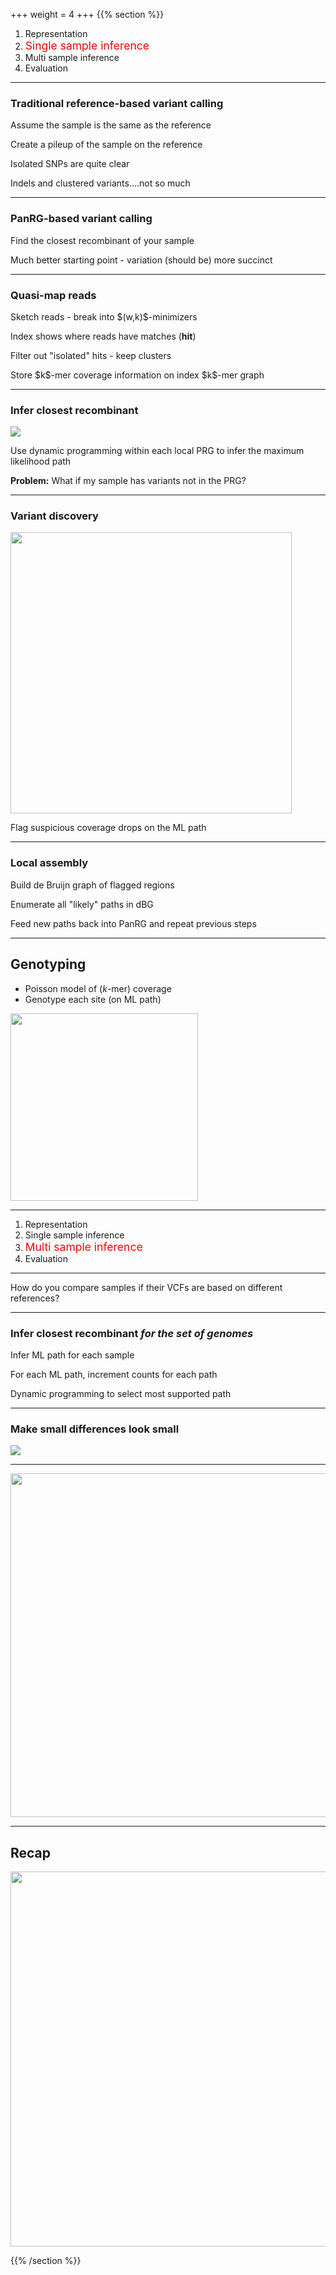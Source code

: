 +++
weight = 4
+++
{{% section %}}


1. Representation
2. <span style="color: red;font-size: 1.25em;">Single sample inference</span>
3. Multi sample inference
4. Evaluation

---

### Traditional reference-based variant calling

<p class="fragment fade-in-then-semi-out">Assume the sample is the same as the reference</p>
<p class="fragment fade-in-then-semi-out">Create a pileup of the sample on the reference</p>
<p class="fragment fade-in-then-semi-out">Isolated SNPs are quite clear</p>
<p class="fragment fade-in">Indels and clustered variants....not so much</p>

---

### PanRG-based variant calling

<p class="fragment fade-in-then-semi-out">Find the closest recombinant of your sample</p>
<p class="fragment fade-in">Much better starting point - variation (should be) more succinct</p>

---

### Quasi-map reads

<p class="fragment fade-in">Sketch reads - break into $(w,k)$-minimizers</p>
<p class="fragment fade-in">Index shows where reads have matches (<b>hit</b>)</p>
<p class="fragment fade-in">Filter out "isolated" hits - keep clusters</p>
<p class="fragment fade-in">Store $k$-mer coverage information on index $k$-mer graph</p>

---

### Infer closest recombinant

<img src="images/recombinant.png" style="border: none;">

Use dynamic programming within each local PRG to infer the maximum likelihood path

<p class="fragment fade-up"><b>Problem:</b> What if my sample has variants not in the PRG?</p>

---

### Variant discovery

<img src="images/find-candidate.png" style="border: none;" height="450">

Flag suspicious coverage drops on the ML path

---

### Local assembly

<p class="fragment fade-in">Build de Bruijn graph of flagged regions</p>
<p class="fragment fade-in">Enumerate all "likely" paths in dBG</p>
<p class="fragment fade-in">Feed new paths back into PanRG and repeat previous steps</p>

---

## Genotyping

- Poisson model of ($k$-mer) coverage
- Genotype each site (on ML path)

<img src="images/build-prg.png"  height="300" style="border: none;">

---

1. Representation
2. Single sample inference
3. <span style="color: red;font-size: 1.25em;">Multi sample inference</span>
4. Evaluation

---

How do you compare samples if their VCFs are based on different references?

---

### Infer closest recombinant *for the set of genomes*

<p class="fragment fade-in">Infer ML path for each sample</p>
<p class="fragment fade-in">For each ML path, increment counts for each path</p>
<p class="fragment fade-in">Dynamic programming to select most supported path</p>

---

### Make small differences look small

<img src="images/pandora-compare.png" style="border: none;">

---

<img src="images/relax.gif" style="border: none;" height="550">

---

## Recap


<img src="images/pandora.png" style="border: none;" height="600">


{{% /section %}}
